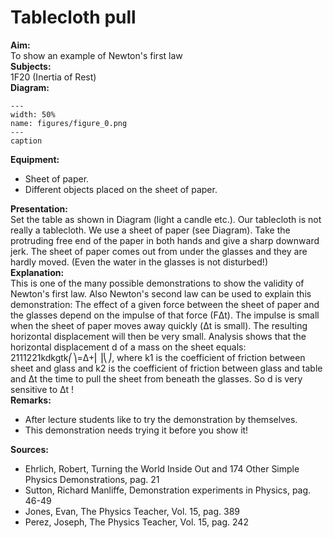# Tablecloth pull 
    
<b> Aim: </b>  
 To show an example of Newton's first law    
<b> Subjects: </b>  
 1F20 (Inertia of Rest)   
<b> Diagram: </b>  
   
```{figure} figures/figure_0.png  
---  
width: 50%  
name: figures/figure_0.png  
---  
caption  
``` 
     
<b> Equipment: </b>  
 
 *  Sheet of paper. 
 *  Different objects placed on the sheet of paper.
      
<b> Presentation: </b>  
 Set the table as shown in Diagram (light a candle etc.). Our tablecloth is not really a tablecloth. We use a sheet of paper (see Diagram).  Take the protruding free end of the paper in both hands and give a sharp downward jerk. The sheet of paper comes out from under the glasses and they are hardly moved. (Even the water in the glasses is not disturbed!)   
<b> Explanation: </b>  
 This is one of the many possible demonstrations to show the validity of Newton's first law.  Also Newton's second law can be used to explain this demonstration: The effect of a given force between the sheet of paper and the glasses depend on the impulse of that force (FΔt). The impulse is small when the sheet of paper moves away quickly (Δt is small). The resulting horizontal displacement will then be very small. Analysis shows that the horizontal displacement d of a mass on the sheet equals: 2111221kdkgtk⎛⎞=Δ+⎜⎟⎝⎠, where k1 is the coefficient of friction between sheet and glass and k2 is the coefficient of friction between glass and table and Δt the time to pull the sheet from beneath the glasses. So d is very sensitive to Δt !   
<b> Remarks: </b>  
 
 *  After lecture students like to try the demonstration by themselves. 
 *  This demonstration needs trying it before you show it!
   
<b> Sources: </b>  
 
 *  Ehrlich, Robert, Turning the World Inside Out and 174 Other Simple Physics Demonstrations, pag. 21 
 *  Sutton, Richard Manliffe, Demonstration experiments in Physics, pag. 46-49 
 *  Jones, Evan, The Physics Teacher, Vol. 15, pag. 389 
 *  Perez, Joseph, The Physics Teacher, Vol. 15, pag. 242
  